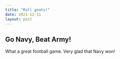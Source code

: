```yaml
---
title: "Roll goats!"
date: 2021-12-11
layout: post
---
```


## Go Navy, Beat Army!

What a great football game. Very glad that Navy won!

